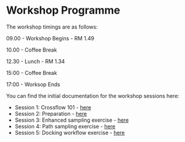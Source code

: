 # Workshop Programme

The workshop timings are as follows:

09.00 - Workshop Begins - RM 1.49

10.00 - Coffee Break

12.30 - Lunch - RM 1.34

15:00 - Coffee Break

17:00 - Worksop Ends


You can find the initial documentation for the workshop sessions here:

- Session 1: Crossflow 101 - [here](/Session_1/Crossflow_101.md)
- Session 2: Preparation - [here](/Session_2/Preparation.md)
- Session 3: Enhanced sampling exercise - [here](/Session_3/Instruction.md)
- Session 4: Path sampling exercise - [here](/Session_4/Instruction.md)
- Session 5: Docking workflow exercise - [here](/Session_5/Instruction.md)
